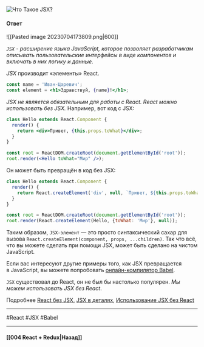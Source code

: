 ![Что Такое `JSX`?](https://youtu.be/RpcB5jnJvcI?t=571)

#### Ответ

![[Pasted image 20230704173809.png|600]]

*`JSX` - расширение языка JavaScript, которое позволяет разработчикам описывать пользовательские интерфейсы в виде компонентов и включать в них логику и данные.*

*JSX* производит «элементы» React. 

```jsx
const name = 'Иван-Царевич';
const element = <h1>Здравствуй, {name}!</h1>;
```

*JSX не является обязательным для работы с React. React можно использовать без JSX.* Например, вот код с JSX:

```jsx
class Hello extends React.Component {
  render() {
    return <div>Привет, {this.props.toWhat}</div>;
  }
}

const root = ReactDOM.createRoot(document.getElementById('root'));
root.render(<Hello toWhat="Мир" />);
```

Он может быть превращён в код без JSX:

```js
class Hello extends React.Component {
  render() {
    return React.createElement('div', null, `Привет, ${this.props.toWhat}`);
  }
}

const root = ReactDOM.createRoot(document.getElementById('root'));
root.render(React.createElement(Hello, {toWhat: 'Мир'}, null));
```

Таким образом, `JSX-элемент` — это просто синтаксический сахар для вызова `React.createElement(component, props, ...children)`. Так что всё, что вы можете сделать при помощи JSX, может быть сделано на чистом JavaScript.

Если вас интересуют другие примеры того, как JSX превращается в JavaScript, вы можете попробовать [онлайн-компилятор Babel](https://babeljs.io/repl/#?presets=react&code_lz=GYVwdgxgLglg9mABACwKYBt1wBQEpEDeAUIogE6pQhlIA8AJjAG4B8AEhlogO5xnr0AhLQD0jVgG4iAXyJA).

`JSX` существовал до React, он не был бы настолько популярен. *Мы можем использовать JSX без React*.


Подробнее [React без JSX](https://ru.reactjs.org/docs/react-without-jsx.html), [JSX в деталях](https://ru.legacy.reactjs.org/docs/jsx-in-depth.html), [Использование JSX без React](https://dev-gang.ru/article/ispolzovanie-jsx-bez-reakcii-0v3fur0e3z/)

____
#React #JSX #Babel 

____

#### [[004 React + Redux|Назад]]